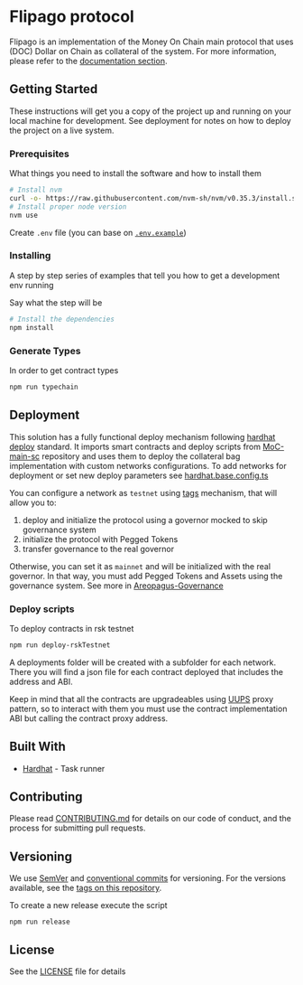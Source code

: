 # Flipago protocol

Flipago is an implementation of the Money On Chain main protocol that uses (DOC) Dollar on Chain as collateral of the system.
For more information, please refer to the [documentation section](https://github.com/money-on-chain/main-sc-protocol/blob/master/docs/README.md).

## Getting Started

These instructions will get you a copy of the project up and running on your local machine for development. See deployment for notes on how to deploy the project on a live system.

### Prerequisites

What things you need to install the software and how to install them

```bash
# Install nvm
curl -o- https://raw.githubusercontent.com/nvm-sh/nvm/v0.35.3/install.sh | bash
# Install proper node version
nvm use
```

Create `.env` file (you can base on [`.env.example`](./.env.example))

### Installing

A step by step series of examples that tell you how to get a development env running

Say what the step will be

```bash
# Install the dependencies
npm install
```

### Generate Types

In order to get contract types

```bash
npm run typechain
```

## Deployment

This solution has a fully functional deploy mechanism following [hardhat deploy](https://github.com/wighawag/hardhat-deploy) standard.
It imports smart contracts and deploy scripts from [MoC-main-sc](https://github.com/money-on-chain/main-sc-protocol) repository and uses them to deploy the collateral bag implementation with custom networks configurations. To add networks for deployment or set new deploy parameters see [hardhat.base.config.ts](hardhat.base.config.ts)

You can configure a network as `testnet` using [tags](https://github.com/wighawag/hardhat-deploy#tags) mechanism, that will allow you to:
1. deploy and initialize the protocol using a governor mocked to skip governance system
2. initialize the protocol with Pegged Tokens
3. transfer governance to the real governor

Otherwise, you can set it as `mainnet` and will be initialized with the real governor. In that way, you must add Pegged Tokens and Assets using the governance system. See more in [Areopagus-Governance](https://github.com/money-on-chain/Areopagus-Governance)

### Deploy scripts

To deploy contracts in rsk testnet
```bash
npm run deploy-rskTestnet
```

A deployments folder will be created with a subfolder for each network. There you will find a json file for each contract deployed that includes the address and ABI.

Keep in mind that all the contracts are upgradeables using [UUPS](https://eips.ethereum.org/EIPS/eip-1822) proxy pattern, so to interact with them you must use the contract implementation ABI but calling the contract proxy address.
## Built With

* [Hardhat](https://hardhat.org/) - Task runner

## Contributing

Please read [CONTRIBUTING.md](./CONTRIBUTING.md) for details on our code of conduct, and the process for submitting pull requests.

## Versioning

We use [SemVer](http://semver.org/) and [conventional commits](https://www.conventionalcommits.org/en/v1.0.0/) for versioning. For the versions available, see the [tags on this repository](https://github.com/your/project/tags).

To create a new release execute the script

`npm run release`

## License

See the [LICENSE](./LICENSE) file for details
